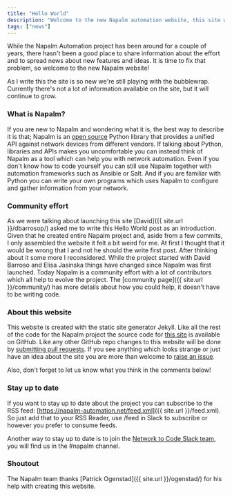 ```yaml
---
title: "Hello World"
description: "Welcome to the new Napalm automation website, this site will be the base of all the information around the project."
tags: ["news"]
---
```

While the Napalm Automation project has been around for a couple of years, there hasn't been a good place to share information about the effort and to spread news about new features and ideas. It is time to fix that problem, so welcome to the new Napalm website!

As I write this the site is so new we're still playing with the bubblewrap. Currently there's not a lot of information available on the site, but it will continue to grow.
<!--more-->

### What is Napalm?
If you are new to Napalm and wondering what it is, the best way to describe it is that; Napalm is an [open source](https://github.com/napalm-automation/napalm) Python library that provides a unified API against network devices from different vendors. If talking about Python, libraries and APIs makes you uncomfortable you can instead think of Napalm as a tool which can help you with network automation. Even if you don't know how to code yourself you can still use Napalm together with automation frameworks such as Ansible or Salt. And if you are familiar with Python you can write your own programs which uses Napalm to configure and gather information from your network.

### Community effort
As we were talking about launching this site [David]({{ site.url }}/dbarrosop/) asked me to write this Hello World post as an introduction. Given that he created entire Napalm project and, aside from a few commits, I only assembled the website it felt a bit weird for me. At first I thought that it would be wrong that I and not he should the write first post. After thinking about it some more I reconsidered. While the project started with David Barroso and Elisa Jasinska things have changed since Napalm was first launched. Today Napalm is a community effort with a lot of contributors which all help to evolve the project. The [community page]({{ site.url }}/community/) has more details about how you could help, it doesn't have to be writing code.

### About this website
This website is created with the static site generator Jekyll. Like all the rest of the code for the Napalm project the source code for [this site](https://github.com/napalm-automation/napalm-automation.github.io) is available on GitHub. Like any other GitHub repo changes to this website will be done by [submitting pull requests](https://github.com/napalm-automation/napalm-automation.github.io/pulls). If you see anything which looks strange or just have an idea about the site you are more than welcome to [raise an issue](https://github.com/napalm-automation/napalm-automation.github.io/issues).

Also, don't forget to let us know what you think in the comments below!

### Stay up to date
If you want to stay up to date about the project you can subscribe to the RSS feed: [https://napalm-automation.net/feed.xml]({{ site.url }}/feed.xml). So just add that to your RSS Reader, use /feed in Slack to subscribe or however you prefer to consume feeds.

Another way to stay up to date is to join the [Network to Code Slack team](https://networktocode.herokuapp.com/), you will find us in the #napalm channel.

### Shoutout
The Napalm team thanks [Patrick Ogenstad]({{ site.url }}/ogenstad/) for his help with creating this website.
